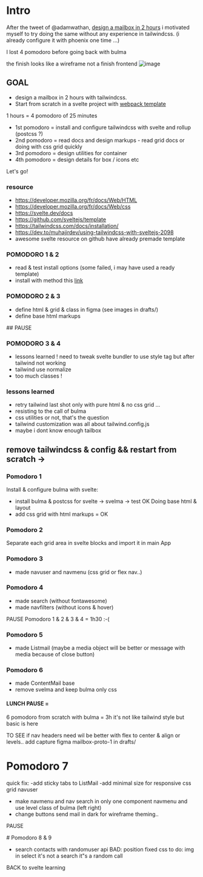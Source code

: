 # Intro
After the tweet of @adamwathan, [design a mailbox in 2 hours](https://twitter.com/adamwathan/status/1191807064223469568) i motivated myself to try doing the same without any experience in tailwindcss. (i already configure it with phoenix one time ...)

I lost 4 pomodoro before going back with bulma


the finish looks like a wireframe not a finish frontend ![image](https://raw.github.com/magiknono/mailbox-bulma-svelte/master/drafts/v1-static.png)

## GOAL
 - design a mailbox in 2 hours with tailwindcss.
 - Start from scratch in a svelte project with [webpack template](https://github.com/sveltejs/template-webpack)

1 hours = 4 pomodoro of 25 minutes

* 1st pomodoro = install and configure tailwindcss with svelte and rollup (postcss ?)
* 2nd pomodoro = read docs and design markups - read grid docs or doing with css grid quickly
* 3rd pomodoro = design utilities for container
* 4th pomodoro = design details for box / icons etc

Let's go!

### resource

- https://developer.mozilla.org/fr/docs/Web/HTML
- https://developer.mozilla.org/fr/docs/Web/css
- https://svelte.dev/docs
- https://github.com/sveltejs/template
- https://tailwindcss.com/docs/installation/
- https://dev.to/muhajirdev/using-tailwindcss-with-sveltejs-2098
- awesome svelte resource on github have already premade template

### POMODORO 1 & 2

- read & test install options (some failed, i may have used a ready template)
- install with method this [link](https://dev.to/muhajirdev/using-tailwindcss-with-sveltejs-2098)

### POMODORO 2 & 3
- define html & grid & class in figma (see images in drafts/)
- define base html markups 

## PAUSE

### POMODORO 3 & 4

- lessons learned !
need to tweak svelte bundler to use style tag but after tailwind not working
- tailwind use normalize
- too much classes !

### lessons learned
- retry tailwind last shot only with pure html & no css grid ...
- resisting to the call of bulma
- css utilities or not, that's the question
- tailwind customization was all about tailwind.config.js
- maybe i dont know enough tailbox

## remove tailwindcss & config && restart from scratch ->

### Pomodoro 1
Install & configure bulma with svelte:
- install bulma & postcss for svelte -> svelma -> test OK
Doing base html & layout
- add css grid with html markups = OK

### Pomodoro 2
Separate each grid area in svelte blocks and import it in main App

### Pomodoro 3
- made navuser and navmenu (css grid or flex nav..)

### Pomodoro 4
- made search (without fontawesome)
- made navfilters (without icons & hover)

PAUSE
Pomodoro 1 & 2 & 3 & 4 = 1h30 :-(

### Pomodoro 5
- made Listmail (maybe a media object will be better or message with media because of close button)

### Pomodoro 6
- made ContentMail base
- remove svelma and keep bulma only css


#### LUNCH PAUSE = 
6 pomodoro from scratch with bulma = 3h
it's not like tailwind style but basic is here

TO SEE if nav headers need wil be better with flex to center & align or levels..
add capture figma mailbox-proto-1 in drafts/

# Pomodoro 7
quick fix:
-add sticky tabs to ListMail
-add minimal size for responsive css grid navuser
- make navmenu and nav search in only one component navmenu and use level class of bulma (left right)
- change buttons send mail in dark for wireframe theming..

PAUSE

# Pomodoro 8 & 9
- search contacts with randomuser api
BAD: position fixed css
to do: img in select
it's not a search it"s a random call

BACK to svelte learning
